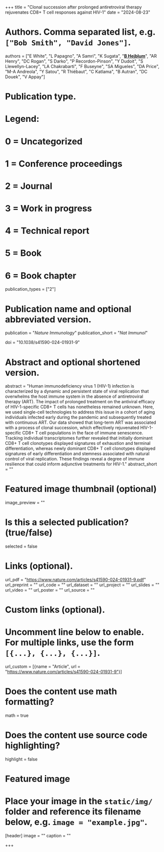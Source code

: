 +++
title = "Clonal succession after prolonged antiretroviral therapy rejuvenates CD8+ T cell responses against HIV-1"
date = "2024-08-23"

# Authors. Comma separated list, e.g. `["Bob Smith", "David Jones"]`.
authors = ["E White", "L Papagno", "A Samri", "K Sugata", "<u>**B Hejblum**</u>", "AR Henry", "DC Rogan", "S Darko", "P Recordon-Pinson", "Y Dudoit", "S Llewellyn-Lacey", "LA Chakrabarti", "F Buseyne", "SA Migueles", "DA Price", "M-A Andreola", "Y Satou", "R Thiébaut", "C Katlama", "B Autran", "DC Douek", "V Appay"]
# Publication type.
# Legend:
# 0 = Uncategorized
# 1 = Conference proceedings
# 2 = Journal
# 3 = Work in progress
# 4 = Technical report
# 5 = Book
# 6 = Book chapter
publication_types = ["2"]

# Publication name and optional abbreviated version.
publication = "*Nature Immunology*"
publication_short = "*Nat Immunol*"

doi = "10.1038/s41590-024-01931-9"

# Abstract and optional shortened version.
abstract = "Human immunodeficiency virus 1 (HIV-1) infection is characterized by a dynamic and persistent state of viral replication that overwhelms the host immune system in the absence of antiretroviral therapy (ART). The impact of prolonged treatment on the antiviral efficacy of HIV-1-specific CD8+ T cells has nonetheless remained unknown. Here, we used single-cell technologies to address this issue in a cohort of aging individuals infected early during the pandemic and subsequently treated with continuous ART. Our data showed that long-term ART was associated with a process of clonal succession, which effectively rejuvenated HIV-1-specific CD8+ T cell populations in the face of immune senescence. Tracking individual transcriptomes further revealed that initially dominant CD8+ T cell clonotypes displayed signatures of exhaustion and terminal differentiation, whereas newly dominant CD8+ T cell clonotypes displayed signatures of early differentiation and stemness associated with natural control of viral replication. These findings reveal a degree of immune resilience that could inform adjunctive treatments for HIV-1."
abstract_short = ""

# Featured image thumbnail (optional)
image_preview = ""

# Is this a selected publication? (true/false)
selected = false

# Links (optional).
url_pdf = "https://www.nature.com/articles/s41590-024-01931-9.pdf"
url_preprint = ""
url_code = ""
url_dataset = ""
url_project = ""
url_slides = ""
url_video = ""
url_poster = ""
url_source = ""

# Custom links (optional).
# Uncomment line below to enable. For multiple links, use the form `[{...}, {...}, {...}]`.
url_custom = [{name = "Article", url = "https://www.nature.com/articles/s41590-024-01931-9"}]


# Does the content use math formatting?
math = true

# Does the content use source code highlighting?
highlight = false

# Featured image
# Place your image in the `static/img/` folder and reference its filename below, e.g. `image = "example.jpg"`.
[header]
image = ""
caption = ""

+++
